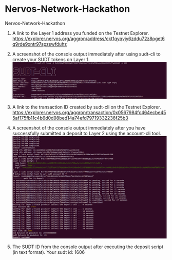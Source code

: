 # Nervos-Network-Hackathon
Nervos-Network-Hackathon

1. A link to the Layer 1 address you funded on the Testnet Explorer.
https://explorer.nervos.org/aggron/address/ckt1qyqvjy6zddu72z8pget6q9rde9xntr97spzswfduhz

2. A screenshot of the console output immediately after using sudt-cli to create your SUDT tokens on Layer 1.
![alt text](https://github.com/sunydev/Nervos-Network-Hackathon/blob/main/task4/sudtToken.png?raw=true)

3. A link to the transaction ID created by sudt-cli on the Testnet Explorer.
https://explorer.nervos.org/aggron/transaction/0x0567984fc464ecbe455af175fb11c4b6d0d98bed14a74efd79719332236f25b3

4. A screenshot of the console output immediately after you have successfully submitted a deposit to Layer 2 using the account-cli tool.
![alt text](https://github.com/sunydev/Nervos-Network-Hackathon/blob/main/task4/depositLayer2.png?raw=true)

5. The SUDT ID from the console output after executing the deposit script (in text format).
   Your sudt id: 1606
 

